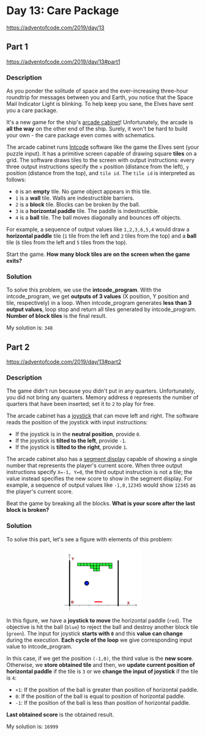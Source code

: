# Day 13: Care Package
https://adventofcode.com/2019/day/13

## Part 1
https://adventofcode.com/2019/day/13#part1

### Description
As you ponder the solitude of space and the ever-increasing three-hour roundtrip for messages between you and Earth, you notice that the Space Mail Indicator Light is blinking. To help keep you sane, the Elves have sent you a care package.

It's a new game for the ship's [arcade cabinet](https://en.wikipedia.org/wiki/Arcade_cabinet)! Unfortunately, the arcade is **all the way** on the other end of the ship. Surely, it won't be hard to build your own - the care package even comes with schematics.

The arcade cabinet runs [Intcode](https://adventofcode.com/2019/day/9) software like the game the Elves sent (your puzzle input). It has a primitive screen capable of drawing square **tiles** on a grid. The software draws tiles to the screen with output instructions: every three output instructions specify the `x` position (distance from the left), `y` position (distance from the top), and `tile id`. The `tile id` is interpreted as follows:
* `0` is an **empty** tile. No game object appears in this tile.
* `1` is a **wall** tile. Walls are indestructible barriers.
* `2` is a **block** tile. Blocks can be broken by the ball.
* `3` is a **horizontal paddle** tile. The paddle is indestructible.
* `4` is a **ball** tile. The ball moves diagonally and bounces off objects.

For example, a sequence of output values like `1,2,3,6,5,4` would draw a **horizontal paddle** tile (`1` tile from the left and `2` tiles from the top) and a **ball** tile (`6` tiles from the left and `5` tiles from the top).

Start the game. **How many block tiles are on the screen when the game exits?**

### Solution
To solve this problem, we use the **intcode_program**. With the intcode_program, we get **outputs of 3 values** (X position, Y position and tile, respectively) in a loop. When intcode_program generates **less than 3 output values**, loop stop and return all tiles generated by intcode_program. **Number of block tiles** is the final result.

My solution is: `348`


## Part 2
https://adventofcode.com/2019/day/13#part2

### Description
The game didn't run because you didn't put in any quarters. Unfortunately, you did not bring any quarters. Memory address `0` represents the number of quarters that have been inserted; set it to `2` to play for free.

The arcade cabinet has a [joystick](https://en.wikipedia.org/wiki/Joystick) that can move left and right. The software reads the position of the joystick with input instructions:
* If the joystick is in the **neutral position**, provide `0`.
* If the joystick is **tilted to the left**, provide `-1`.
* If the joystick is **tilted to the right**, provide `1`.

The arcade cabinet also has a [segment display](https://en.wikipedia.org/wiki/Display_device#Segment_displays) capable of showing a single number that represents the player's current score. When three output instructions specify `X=-1, Y=0`, the third output instruction is not a tile; the value instead specifies the new score to show in the segment display. For example, a sequence of output values like `-1,0,12345` would show `12345` as the player's current score.

Beat the game by breaking all the blocks. **What is your score after the last block is broken?**

### Solution
To solve this part, let's see a figure with elements of this problem:

<div align="center">
    <img src="./images/Fig-1.png" width=200>
</div>

In this figure, we have a **joystick to move** the horizontal paddle (`red`). The objective is hit the ball (`blue`) to reject the ball and destroy another block tile (`green`). The input for joystick **starts with `0`** and this **value can change** during the execution. **Each cycle of the loop** we give corresponding input value to intcode_program.

In this case, if we get the position `(-1,0)`, the third value is the **new score**. Otherwise, we **store obtained tile** and then, we **update current position of horizontal paddle** if the tile is `3` or we **change the input of joystick** if the tile is `4`:
* `+1`: If the position of the ball is greater than position of horizontal paddle.
* `0`: If the position of the ball is equal to position of horizontal paddle.
* `-1`: If the position of the ball is less than position of horizontal paddle.

**Last obtained score** is the obtained result.

My solution is: `16999`